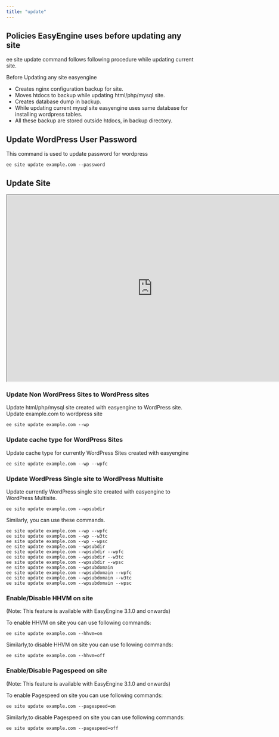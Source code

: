 ```yaml
---
title: "update"
---
```

## Policies EasyEngine uses before updating any site
ee site update command follows following procedure while updating current site.

Before Updating any site easyengine

- Creates nginx configuration backup for site.
- Moves htdocs to backup while updating html/php/mysql site.
- Creates database dump in backup.
- While updating current mysql site easyengine uses same database for installing wordpress tables.
- All these backup are stored outside htdocs, in backup directory.

## Update WordPress User Password
This command is used to update password for wordpress

	ee site update example.com --password

## Update Site
<iframe src="https://docs.google.com/spreadsheets/d/1n-yofh39TCb3ISFB5n5yEWPATnps6_-3kMJJNgaMMOM/pubhtml?widget=true&amp;headers=false" width="780" height="500"></iframe>

### Update Non WordPress Sites to WordPress sites
Update html/php/mysql site created with easyengine to WordPress site.
Update example.com to wordpress site

	ee site update example.com --wp

### Update cache type for WordPress Sites
Update cache type for currently WordPress Sites created with easyengine

	ee site update example.com --wp --wpfc

### Update WordPress Single site to WordPress Multisite
Update currently WordPress single site created with easyengine to WordPress Multisite.

	ee site update example.com --wpsubdir


Similarly, you can use these commands.

	ee site update example.com --wp --wpfc
	ee site update example.com --wp --w3tc
	ee site update example.com --wp --wpsc
	ee site update example.com --wpsubdir
	ee site update example.com --wpsubdir --wpfc
	ee site update example.com --wpsubdir --w3tc
	ee site update example.com --wpsubdir --wpsc
	ee site update example.com --wpsubdomain
	ee site update example.com --wpsubdomain --wpfc
	ee site update example.com --wpsubdomain --w3tc
	ee site update example.com --wpsubdomain --wpsc


### Enable/Disable HHVM on site

(Note: This feature is available with EasyEngine 3.1.0 and onwards)

To enable HHVM on site you can use following commands:

	ee site update example.com --hhvm=on

Similarly,to disable HHVM on site you can use following commands:

	ee site update example.com --hhvm=off


### Enable/Disable Pagespeed on site

(Note: This feature is available with EasyEngine 3.1.0 and onwards)

To enable Pagespeed on site you can use following commands:

	ee site update example.com --pagespeed=on

Similarly,to disable Pagespeed on site you can use following commands:

	ee site update example.com --pagespeed=off


